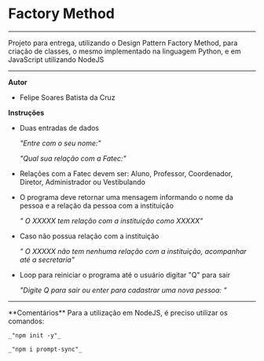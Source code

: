 <h1>Factory Method</h1>
<hr>
Projeto para entrega, utilizando o Design Pattern Factory Method, para criação de classes, o mesmo implementado na linguagem Python, e em JavaScript utilizando NodeJS
<hr>


**Autor**


* Felipe Soares Batista da Cruz

**Instruções**

* Duas entradas de dados
    
    _"Entre com o seu nome:"_

    _"Qual sua relação com a Fatec:"_

- Relações com a Fatec devem ser: Aluno, Professor, Coordenador, Diretor, Administrador ou Vestibulando

- O programa deve retornar uma mensagem informando o nome da pessoa e a relação da pessoa com a instituição
    
    _" O XXXXX tem relação com a instituição como XXXXX"_

- Caso não possua relação com a instituição
    
    _" O XXXXX não tem nenhuma relação com a instituição, acompanhar até a secretaria"_

- Loop para reiniciar o programa até o usuário digitar "Q" para sair

    _"Digite Q para sair ou enter para cadastrar uma nova pessoa: "_ 

<hr>
**Comentários**
Para a utilização em NodeJS, é preciso utilizar os comandos:

    _"npm init -y"_
    
    _"npm i prompt-sync"_

